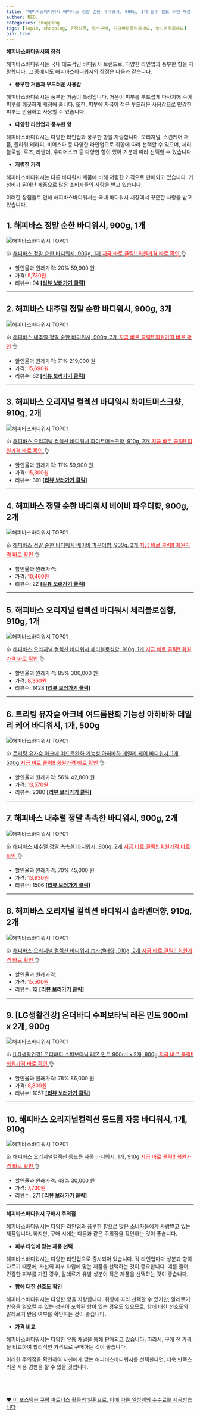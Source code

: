 ```yaml
---
title: "해피바스바디워시 해피바스 정말 순한 바디워시, 900g, 1개 필수 필요 추천 제품 비교 최저 가격 비교 장점 구매 후기 구매평"
author: NEO.
categories: shopping
tags: [Top10, shopping, 유행상품, 필수구매, 지금바로클릭하세요, 놓치면후회해요]
pin: true
---
```

**해피바스바디워시의 장점**

해피바스바디워시는 국내 대표적인 바디워시 브랜드로, 다양한 라인업과 풍부한 향을 자랑합니다. 그 중에서도 해피바스바디워시의 장점은 다음과 같습니다.

* **풍부한 거품과 부드러운 사용감**

해피바스바디워시는 풍부한 거품이 특징입니다. 거품이 피부를 부드럽게 마사지해 주어 피부를 깨끗하게 세정해 줍니다. 또한, 피부에 자극이 적은 부드러운 사용감으로 민감한 피부도 안심하고 사용할 수 있습니다.

* **다양한 라인업과 풍부한 향**

해피바스바디워시는 다양한 라인업과 풍부한 향을 자랑합니다. 오리지널, 스킨케어 퍼퓸, 플라워 테라피, 비어스파 등 다양한 라인업으로 취향에 따라 선택할 수 있으며, 체리블로썸, 로즈, 라벤더, 우디머스크 등 다양한 향이 있어 기분에 따라 선택할 수 있습니다.

* **저렴한 가격**

해피바스바디워시는 다른 바디워시 제품에 비해 저렴한 가격으로 판매되고 있습니다. 가성비가 뛰어난 제품으로 많은 소비자들의 사랑을 받고 있습니다.

이러한 장점들로 인해 해피바스바디워시는 국내 바디워시 시장에서 꾸준한 사랑을 받고 있습니다.

   

## 1. 해피바스 정말 순한 바디워시, 900g, 1개

![해피바스바디워시 TOP01](https://thumbnail8.coupangcdn.com/thumbnails/remote/490x490ex/image/retail/images/2022/12/27/11/9/3b9a74d5-9d5e-4e58-8213-f78559cf7b58.jpg)


👍 [해피바스 정말 순한 바디워시, 900g, 1개 <font color=red> 지금 바로 클릭!! 회원가격 바로 확인 </font> ](https://link.coupang.com/re/AFFSDP?lptag=AF3617701&subid=GithubCoopas&pageKey=7025121793&traceid=V0-153&itemId=17317412031&vendorItemId=84488173876) 👌 


- 할인율과 원래가격: 20%  59,900   원
- 가격: <span style='color:red'>5,730원</span>
- 리뷰수: 94  [**[리뷰 보러가기 클릭]**](https://link.coupang.com/re/AFFSDP?lptag=AF3617701&subid=GithubCoopas&pageKey=7025121793&traceid=V0-153&itemId=17317412031&vendorItemId=84488173876)

---


   

## 2. 해피바스 내추럴 정말 순한 바디워시, 900g, 3개

![해피바스바디워시 TOP01](https://thumbnail8.coupangcdn.com/thumbnails/remote/490x490ex/image/retail/images/856cdea8-3be2-4ab8-a8fe-47c308c2e9c95130415415674442336.png)


👍 [해피바스 내추럴 정말 순한 바디워시, 900g, 3개 <font color=red> 지금 바로 클릭!! 회원가격 바로 확인 </font> ](https://link.coupang.com/re/AFFSDP?lptag=AF3617701&subid=GithubCoopas&pageKey=7646136064&traceid=V0-153&itemId=20330917403&vendorItemId=85191985783) 👌 


- 할인율과 원래가격: 71%  219,000   원
- 가격: <span style='color:red'>15,690원</span>
- 리뷰수: 82  [**[리뷰 보러가기 클릭]**](https://link.coupang.com/re/AFFSDP?lptag=AF3617701&subid=GithubCoopas&pageKey=7646136064&traceid=V0-153&itemId=20330917403&vendorItemId=85191985783)

---


   

## 3. 해피바스 오리지널 컬렉션 바디워시 화이트머스크향, 910g, 2개

![해피바스바디워시 TOP01](https://thumbnail9.coupangcdn.com/thumbnails/remote/490x490ex/image/retail/images/2951526584255804-1c74f4ea-dfbd-42a0-830c-9feb3f9794e2.jpg)


👍 [해피바스 오리지널 컬렉션 바디워시 화이트머스크향, 910g, 2개 <font color=red> 지금 바로 클릭!! 회원가격 바로 확인 </font> ](https://link.coupang.com/re/AFFSDP?lptag=AF3617701&subid=GithubCoopas&pageKey=7485861305&traceid=V0-153&itemId=18626984852&vendorItemId=85762358024) 👌 


- 할인율과 원래가격: 17%  59,900   원
- 가격: <span style='color:red'>15,300원</span>
- 리뷰수: 391  [**[리뷰 보러가기 클릭]**](https://link.coupang.com/re/AFFSDP?lptag=AF3617701&subid=GithubCoopas&pageKey=7485861305&traceid=V0-153&itemId=18626984852&vendorItemId=85762358024)

---


   

## 4. 해피바스 정말 순한 바디워시 베이비 파우더향, 900g, 2개

![해피바스바디워시 TOP01](https://thumbnail6.coupangcdn.com/thumbnails/remote/490x490ex/image/retail/images/424acc3f-bed4-4803-9d64-f0e617cb7d916458729428782139485.png)


👍 [해피바스 정말 순한 바디워시 베이비 파우더향, 900g, 2개 <font color=red> 지금 바로 클릭!! 회원가격 바로 확인 </font> ](https://link.coupang.com/re/AFFSDP?lptag=AF3617701&subid=GithubCoopas&pageKey=7025121793&traceid=V0-153&itemId=20330915884&vendorItemId=85191985040) 👌 


- 할인율과 원래가격: 
- 가격: <span style='color:red'>10,460원</span>
- 리뷰수: 22  [**[리뷰 보러가기 클릭]**](https://link.coupang.com/re/AFFSDP?lptag=AF3617701&subid=GithubCoopas&pageKey=7025121793&traceid=V0-153&itemId=20330915884&vendorItemId=85191985040)

---


   

## 5. 해피바스 오리지널 컬렉션 바디워시 체리블로섬향, 910g, 1개

![해피바스바디워시 TOP01](https://thumbnail7.coupangcdn.com/thumbnails/remote/490x490ex/image/retail/images/1190980139976659-7db29022-0b40-456b-93f8-64fc9d2cdb0e.jpg)


👍 [해피바스 오리지널 컬렉션 바디워시 체리블로섬향, 910g, 1개 <font color=red> 지금 바로 클릭!! 회원가격 바로 확인 </font> ](https://link.coupang.com/re/AFFSDP?lptag=AF3617701&subid=GithubCoopas&pageKey=7485789421&traceid=V0-153&itemId=19564662871&vendorItemId=81014971827) 👌 


- 할인율과 원래가격: 85%  300,000   원
- 가격: <span style='color:red'>8,360원</span>
- 리뷰수: 1428  [**[리뷰 보러가기 클릭]**](https://link.coupang.com/re/AFFSDP?lptag=AF3617701&subid=GithubCoopas&pageKey=7485789421&traceid=V0-153&itemId=19564662871&vendorItemId=81014971827)

---


   

## 6. 트리팅 유자숲 아크네 여드름완화 기능성 아하바하 데일리 케어 바디워시, 1개, 500g

![해피바스바디워시 TOP01](https://thumbnail10.coupangcdn.com/thumbnails/remote/490x490ex/image/vendor_inventory/0941/8871df78af5e1f088bbdf21e0ccd321bef65221a75839f3153c0ebf35e55.jpg)


👍 [트리팅 유자숲 아크네 여드름완화 기능성 아하바하 데일리 케어 바디워시, 1개, 500g <font color=red> 지금 바로 클릭!! 회원가격 바로 확인 </font> ](https://link.coupang.com/re/AFFSDP?lptag=AF3617701&subid=GithubCoopas&pageKey=7660707641&traceid=V0-153&itemId=20408633830&vendorItemId=87490808453) 👌 


- 할인율과 원래가격: 56%  42,800   원
- 가격: <span style='color:red'>13,570원</span>
- 리뷰수: 2380  [**[리뷰 보러가기 클릭]**](https://link.coupang.com/re/AFFSDP?lptag=AF3617701&subid=GithubCoopas&pageKey=7660707641&traceid=V0-153&itemId=20408633830&vendorItemId=87490808453)

---


   

## 7. 해피바스 내추럴 정말 촉촉한 바디워시, 900g, 2개

![해피바스바디워시 TOP01](https://thumbnail6.coupangcdn.com/thumbnails/remote/490x490ex/image/vendor_inventory/f0b5/07f16a67b3e0d471296eed60e8d559d46faeb9c6fb8da5c2b5f660ed0b7b.png)


👍 [해피바스 내추럴 정말 촉촉한 바디워시, 900g, 2개 <font color=red> 지금 바로 클릭!! 회원가격 바로 확인 </font> ](https://link.coupang.com/re/AFFSDP?lptag=AF3617701&subid=GithubCoopas&pageKey=7025122240&traceid=V0-153&itemId=18037784207&vendorItemId=85581183754) 👌 


- 할인율과 원래가격: 70%  45,000   원
- 가격: <span style='color:red'>13,930원</span>
- 리뷰수: 1506  [**[리뷰 보러가기 클릭]**](https://link.coupang.com/re/AFFSDP?lptag=AF3617701&subid=GithubCoopas&pageKey=7025122240&traceid=V0-153&itemId=18037784207&vendorItemId=85581183754)

---


   

## 8. 해피바스 오리지널 컬렉션 바디워시 솝라벤더향, 910g, 2개

![해피바스바디워시 TOP01](https://thumbnail9.coupangcdn.com/thumbnails/remote/490x490ex/image/retail/images/1929472589001052-ded61a1e-85af-4811-8a28-d37454355eca.jpg)


👍 [해피바스 오리지널 컬렉션 바디워시 솝라벤더향, 910g, 2개 <font color=red> 지금 바로 클릭!! 회원가격 바로 확인 </font> ](https://link.coupang.com/re/AFFSDP?lptag=AF3617701&subid=GithubCoopas&pageKey=6413465448&traceid=V0-153&itemId=18626984241&vendorItemId=85762357131) 👌 


- 할인율과 원래가격: 
- 가격: <span style='color:red'>15,500원</span>
- 리뷰수: 12  [**[리뷰 보러가기 클릭]**](https://link.coupang.com/re/AFFSDP?lptag=AF3617701&subid=GithubCoopas&pageKey=6413465448&traceid=V0-153&itemId=18626984241&vendorItemId=85762357131)

---


   

## 9. [LG생활건강] 온더바디 수퍼보타닉 레몬 민트 900ml x 2개, 900g

![해피바스바디워시 TOP01](https://thumbnail10.coupangcdn.com/thumbnails/remote/490x490ex/image/vendor_inventory/73b5/77f77acb38d3e8fe71f1b7215b5244021811f0c973fb06694c2aa5b694c2.jpg)


👍 [[LG생활건강] 온더바디 수퍼보타닉 레몬 민트 900ml x 2개, 900g <font color=red> 지금 바로 클릭!! 회원가격 바로 확인 </font> ](https://link.coupang.com/re/AFFSDP?lptag=AF3617701&subid=GithubCoopas&pageKey=5563884324&traceid=V0-153&itemId=18265175487&vendorItemId=81447365028) 👌 


- 할인율과 원래가격: 78%  86,000   원
- 가격: <span style='color:red'>8,800원</span>
- 리뷰수: 1057  [**[리뷰 보러가기 클릭]**](https://link.coupang.com/re/AFFSDP?lptag=AF3617701&subid=GithubCoopas&pageKey=5563884324&traceid=V0-153&itemId=18265175487&vendorItemId=81447365028)

---


   

## 10. 해피바스 오리지널컬렉션 등드름 자몽 바디워시, 1개, 910g

![해피바스바디워시 TOP01](https://thumbnail8.coupangcdn.com/thumbnails/remote/490x490ex/image/retail/images/3560387127453755-1538a5a5-dae2-47b6-a370-ffec01dcfc8c.jpg)


👍 [해피바스 오리지널컬렉션 등드름 자몽 바디워시, 1개, 910g <font color=red> 지금 바로 클릭!! 회원가격 바로 확인 </font> ](https://link.coupang.com/re/AFFSDP?lptag=AF3617701&subid=GithubCoopas&pageKey=6511888487&traceid=V0-153&itemId=14387059997&vendorItemId=81631343027) 👌 


- 할인율과 원래가격: 48%  30,000   원
- 가격: <span style='color:red'>7,730원</span>
- 리뷰수: 271  [**[리뷰 보러가기 클릭]**](https://link.coupang.com/re/AFFSDP?lptag=AF3617701&subid=GithubCoopas&pageKey=6511888487&traceid=V0-153&itemId=14387059997&vendorItemId=81631343027)

---
**해피바스바디워시 구매시 주의점**

해피바스바디워시는 다양한 라인업과 풍부한 향으로 많은 소비자들에게 사랑받고 있는 제품입니다. 하지만, 구매 시에는 다음과 같은 주의점을 확인하는 것이 좋습니다.

* **피부 타입에 맞는 제품 선택**

해피바스바디워시는 다양한 라인업으로 출시되어 있습니다. 각 라인업마다 성분과 향이 다르기 때문에, 자신의 피부 타입에 맞는 제품을 선택하는 것이 중요합니다. 예를 들어, 민감한 피부를 가진 경우, 알레르기 유발 성분이 적은 제품을 선택하는 것이 좋습니다.

* **향에 대한 선호도 확인**

해피바스바디워시는 다양한 향을 자랑합니다. 취향에 따라 선택할 수 있지만, 알레르기 반응을 일으킬 수 있는 성분이 포함된 향이 있는 경우도 있으므로, 향에 대한 선호도와 알레르기 반응 여부를 확인하는 것이 좋습니다.

* **가격 비교**

해피바스바디워시는 다양한 유통 채널을 통해 판매되고 있습니다. 따라서, 구매 전 가격을 비교하여 합리적인 가격으로 구매하는 것이 좋습니다.

이러한 주의점을 확인하여 자신에게 맞는 해피바스바디워시를 선택한다면, 더욱 만족스러운 사용 경험을 할 수 있을 것입니다.<br><br><br><br><br> [ ❤  이 포스팅은 쿠팡 파트너스 활동의 일환으로, 이에 따른 일정액의 수수료를 제공받습니다](https://link.coupang.com/a/bcEFyh)